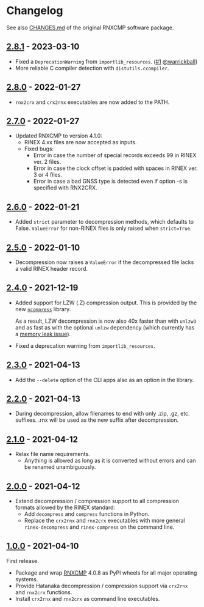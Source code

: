 # Changelog

See also [CHANGES.md](rnxcmp/docs/CHANGES.md) of the original RNXCMP software package.

## [2.8.1] - 2023-03-10

- Fixed a `DeprecationWarning` from `importlib_resources`. ([#1](https://github.com/valgur/hatanaka/pull/1) [@warrickball](https://github.com/warrickball))
- More reliable C compiler detection with `distutils.ccompiler`.

## [2.8.0] - 2022-01-27

- `rnx2crx` and `crx2rnx` executables are now added to the PATH.

## [2.7.0] - 2022-01-27

- Updated RNXCMP to version 4.1.0:
   - RINEX 4.xx files are now accepted as inputs.
   - Fixed bugs:
       + Error in case the number of special records exceeds 99 
         in RINEX ver. 2 files.
       + Error in case the clock offset is padded with spaces in RINEX ver. 3 or 4 files. 
       + Error in case a bad GNSS type is detected even if option -s 
         is specified with RNX2CRX.

## [2.6.0] - 2022-01-21

- Added `strict` parameter to decompression methods, which defaults to False.
  `ValueError` for non-RINEX files is only raised when `strict=True`. 

## [2.5.0] - 2022-01-10

- Decompression now raises a `ValueError` if the decompressed file lacks a valid RINEX header record.

## [2.4.0] - 2021-12-19

- Added support for LZW (.Z) compression output. This is provided by the
  new [`ncompress`](https://github.com/valgur/ncompress) library.

  As a result, LZW decompression is now also 40x faster than with `unlzw3` and as fast as with the optional `unlzw`
  dependency
  (which currently has a [memory leak issue](https://github.com/ionelmc/python-unlzw/pull/3)).

- Fixed a deprecation warning from `importlib_resources`.

## [2.3.0] - 2021-04-13

- Add the `--delete` option of the CLI apps also as an option in the library.

## [2.2.0] - 2021-04-13

- During decompression, allow filenames to end with only .zip, .gz, etc. suffixes. .rnx will be used as the new suffix
  after decompression.

## [2.1.0] - 2021-04-12

- Relax file name requirements.
    - Anything is allowed as long as it is converted without errors and can be renamed unambiguously.

## [2.0.0] - 2021-04-12

- Extend decompression / compression support to all compression formats allowed by the RINEX standard:
    - Add `decompress` and `compress` functions in Python.
    - Replace the `crx2rnx` and `rnx2crx` executables with more general `rinex-decompress` and `rinex-compress` on the
      command line.

## [1.0.0] - 2021-04-10

First release.

- Package and wrap [RNXCMP](https://terras.gsi.go.jp/ja/crx2rnx.html) 4.0.8 as PyPI wheels for all major operating
  systems.
- Provide Hatanaka decompression / compression support via `crx2rnx` and `rnx2crx` functions.
- Install `crx2rnx` and `rnx2crx` as command line executables.

[2.8.1]: https://github.com/valgur/hatanaka/compare/v2.8.0...v2.8.1
[2.8.0]: https://github.com/valgur/hatanaka/compare/v2.7.0...v2.8.0
[2.7.0]: https://github.com/valgur/hatanaka/compare/v2.6.0...v2.7.0
[2.6.0]: https://github.com/valgur/hatanaka/compare/v2.5.0...v2.6.0
[2.5.0]: https://github.com/valgur/hatanaka/compare/v2.4.0...v2.5.0
[2.4.0]: https://github.com/valgur/hatanaka/compare/v2.3.0...v2.4.0
[2.3.0]: https://github.com/valgur/hatanaka/compare/v2.2.0...v2.3.0
[2.2.0]: https://github.com/valgur/hatanaka/compare/v2.1.0...v2.2.0
[2.1.0]: https://github.com/valgur/hatanaka/compare/v2.0.0...v2.1.0
[2.0.0]: https://github.com/valgur/hatanaka/compare/v1.0.0...v2.0.0
[1.0.0]: https://github.com/valgur/hatanaka/releases/tag/v1.0.0
